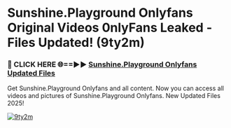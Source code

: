 # Sunshine.Playground Onlyfans Original Videos 0nlyFans Leaked - Files Updated! (9ty2m)

<h3>🔴 CLICK HERE 🌐==►► <a href="https://tinyurl.com/ehrbuxhb" rel="nofollow">Sunshine.Playground Onlyfans Updated Files</a></h3>

Get Sunshine.Playground Onlyfans and all content. Now you can access all videos and pictures of Sunshine.Playground Onlyfans. New Updated Files 2025!

[![9ty2m](https://i.imgur.com/lVYEuWS.gif)](https://tinyurl.com/ehrbuxhb)
